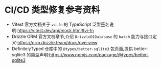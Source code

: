 # CI/CD 类型修复参考资料

- Vitest 官方文档<Mocking>关于 `vi.fn` 的 TypeScript 泛型签名说明:<https://vitest.dev/api/mock.html#vi-fn>
- Drizzle ORM 官方文档<Cloudflare D1>章节,介绍 `DrizzleD1Database` 的 `batch` 能力与接口定义:<https://orm.drizzle.team/docs/overview>
- DefinitelyTyped 仓库中的 `@types/better-sqlite3` 包页面,提供 better-sqlite3 的类型声明:<https://www.npmjs.com/package/@types/better-sqlite3>
